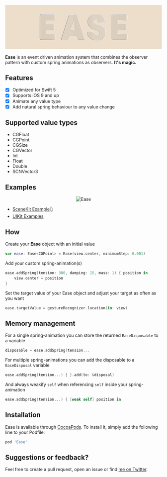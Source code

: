 <p align="center">
    <img src="Art/header.png" width="890" alt="Ease"/>
</p>

**Ease** is an event driven animation system that combines the observer pattern with custom spring animations as observers. **It's magic.**

## Features

- [X] Optimized for Swift 5
- [X] Supports iOS 9 and up
- [X] Animate any value type
- [X] Add natural spring behaviour to any value change

## Supported value types

- CGFloat
- CGPoint
- CGSize
- CGVector
- Int
- Float
- Double
- SCNVector3

## Examples

<p align="center">
    <img src="Art/header.gif" width="890" alt="Ease"/>
    <br>
</p>

- <a href="https://github.com/roberthein/Ease/tree/master/Example3D">SceneKit Example</a>👆
- <a href="https://github.com/roberthein/Ease/tree/master/Example">UIKit Examples</a>

## How

Create your **Ease** object with an initial value

```swift
var ease: Ease<CGPoint> = Ease(view.center, minimumStep: 0.001)
```

Add your custom spring-animation(s)

```swift
ease.addSpring(tension: 300, damping: 15, mass: 1) { position in
    view.center = position
}
```

Set the target value of your Ease object and adjust your target as often as you want

```swift
ease.targetValue = gestureRecognizer.location(in: view)
```

## Memory management

For a single spring-animation you can store the returned `EaseDisposable` to a variable

```swift
disposable = ease.addSpring(tension...

```

For multiple spring-animations you can add the disposable to a `EaseDisposal` variable

```swift
ease.addSpring(tension...) { }.add(to: &disposal)
```

And always weakify `self` when referencing `self` inside your spring-animation

```swift
ease.addSpring(tension...) { [weak self] position in
```

## Installation

Ease is available through [CocoaPods](http://cocoapods.org). To install
it, simply add the following line to your Podfile:

```ruby
pod 'Ease'
```

## Suggestions or feedback?

Feel free to create a pull request, open an issue or find [me on Twitter](https://twitter.com/roberthein).
